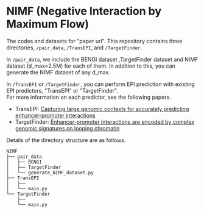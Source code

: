 # NIMF (Negative Interaction by Maximum Flow)

The codes and datasets for "paper url".
This repository contains three directories, `/pair_data`, `/TransEPI`, and `/TargetFinder`.  

In `/pair_data`,
we include the BENGI dataset ,TargetFinder dataset and NIMF dataset (d_max=2.5M) for each of them.
In addition to this, you can generate the NIMF dataset of any d_max.  

In `/TransEPI` or `/TargetFinder`,
you can perform EPI prediction with existing EPI predictors, "TransEPI" or "TargetFinder".  
For more information on each predictor, see the following papers.  
- TransEPI: [Capturing large genomic contexts for accurately predicting enhancer-promoter interactions](https://academic.oup.com/bib/article-abstract/23/2/bbab577/6513727?redirectedFrom=fulltext&login=false)  
- TargetFinder: [Enhancer-promoter interactions are encoded by complex genomic signatures on looping chromatin](https://www.ncbi.nlm.nih.gov/pmc/articles/PMC4910881/)  


Details of the directory structure are as follows.

```
NIMF
├── pair_data
│   ├── BENGI
│   ├── TargetFinder
│   └── generate_NIMF_dataset.py  
├── TransEPI
│   ├──   
│   └── main.py  
└── TargetFinder
    ├──   
    └── main.py  
```




